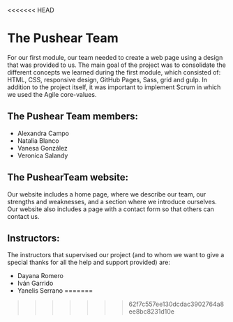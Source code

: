 <<<<<<< HEAD
# The Pushear Team

For our first module, our team needed to create a web page using a design that was provided to us. The main goal of the project was to consolidate the different concepts we learned during the first module, which consisted of: HTML, CSS, responsive design, GitHub Pages, Sass, grid and gulp. In addition to the project itself, it was important to implement Scrum in which we used the Agile core-values.

## The Pushear Team members:

- Alexandra Campo
- Natalia Blanco
- Vanesa González
- Veronica Salandy

## The PushearTeam website:

Our website includes a home page, where we describe our team, our strengths and weaknesses, and a section where we introduce ourselves. Our website also includes a page with a contact form so that others can contact us.

## Instructors:

The instructors that supervised our project (and to whom we want to give a special thanks for all the help and support provided) are:

- Dayana Romero
- Iván Garrido
- Yanelis Serrano
=======

>>>>>>> 62f7c557ee130dcdac3902764a8ee8bc8231d10e
